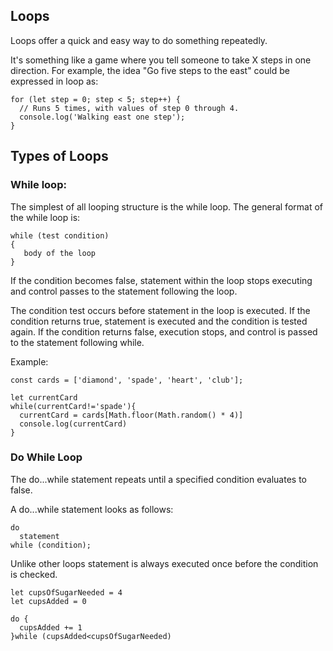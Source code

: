 ## Loops

Loops offer a quick and easy way to do something repeatedly.

It's something like a game where you tell someone to take X steps in one direction. For example, the idea "Go five steps to the east" could be expressed in loop as:

```
for (let step = 0; step < 5; step++) {
  // Runs 5 times, with values of step 0 through 4.
  console.log('Walking east one step');
}
```

## Types of Loops

### While loop:

The simplest of all looping structure is the while loop. The general format of the while
loop is:

```
while (test condition)
{
   body of the loop
}
```

If the condition becomes false, statement within the loop stops executing and control passes to the statement following the loop.

The condition test occurs before statement in the loop is executed. If the condition returns true, statement is executed and the condition is tested again. If the condition returns false, execution stops, and control is passed to the statement following while.

Example:

```
const cards = ['diamond', 'spade', 'heart', 'club'];

let currentCard
while(currentCard!='spade'){
  currentCard = cards[Math.floor(Math.random() * 4)]
  console.log(currentCard)
}
```

### Do While Loop

The do...while statement repeats until a specified condition evaluates to false.

A do...while statement looks as follows:

```
do
  statement
while (condition);
```

Unlike other loops statement is always executed once before the condition is checked.

```
let cupsOfSugarNeeded = 4
let cupsAdded = 0

do {
  cupsAdded += 1
}while (cupsAdded<cupsOfSugarNeeded)
```

